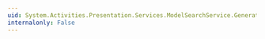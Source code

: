 ```yaml
---
uid: System.Activities.Presentation.Services.ModelSearchService.GenerateTextImage
internalonly: False
---
```

